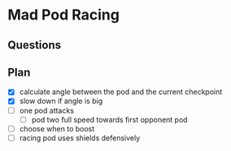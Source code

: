 # Mad Pod Racing

## Questions

## Plan

- [x] calculate angle between the pod and the current checkpoint
- [x] slow down if angle is big
- [ ] one pod attacks
  - [ ] pod two full speed towards first opponent pod
- [ ] choose when to boost
- [ ] racing pod uses shields defensively
